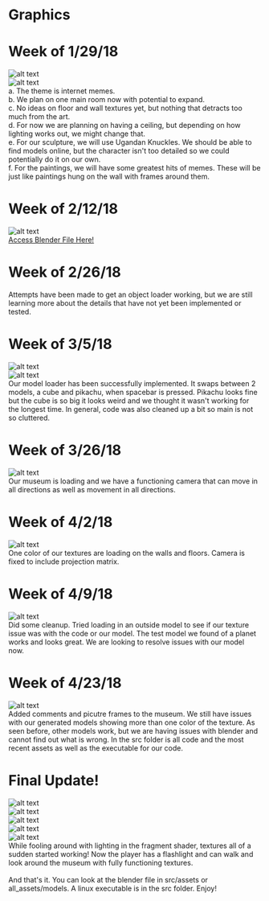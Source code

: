 # Graphics

# Week of 1/29/18
![alt text](https://github.com/Strider102/Graphics/blob/master/images/Triangle%201.png) <br />
![alt text](https://github.com/Strider102/Graphics/blob/master/images/Triangle%202.png) <br />
	a. The theme is internet memes. <br />
	b. We plan on one main room now with potential to expand. <br />
	c. No ideas on floor and wall textures yet, but nothing that detracts too much from the art. <br />
	d. For now we are planning on having a ceiling, but depending on how lighting works out, we might change that. <br />
	e. For our sculpture, we will use Ugandan Knuckles. We should be able to find models online, but the character isn't too detailed so we could potentially do it on our own. <br />
	f. For the paintings, we will have some greatest hits of memes. These will be just like paintings hung on the wall with frames around them.

# Week of 2/12/18
![alt text](https://github.com/Strider102/Graphics/blob/master/images/blender_screenshot.png) <br />
[Access Blender File Here!](https://github.com/Strider102/Graphics/blob/master/Museum.blend)

# Week of 2/26/18
Attempts have been made to get an object loader working, but we are still learning more about the details that have not yet been implemented or tested.

# Week of 3/5/18
![alt text](https://github.com/Strider102/Graphics/blob/master/images/cube_rendering.png) <br />
![alt text](https://github.com/Strider102/Graphics/blob/master/images/pikachu_rendering.png) <br />
Our model loader has been successfully implemented. It swaps between 2 models, a cube and pikachu, when spacebar is pressed. Pikachu looks fine but the cube is so big it looks weird and we thought it wasn't working for the longest time. In general, code was also cleaned up a bit so main is not so cluttered.

# Week of 3/26/18
![alt text](https://github.com/Strider102/Graphics/blob/master/images/camera.png) <br />
Our museum is loading and we have a functioning camera that can move in all directions as well as movement in all directions.

# Week of 4/2/18
![alt text](https://github.com/Strider102/Graphics/blob/master/images/textures1.png) <br />
One color of our textures are loading on the walls and floors. Camera is fixed to include projection matrix.

# Week of 4/9/18
![alt text](https://github.com/Strider102/Graphics/blob/master/images/planet.png) <br />
Did some cleanup. Tried loading in an outside model to see if our texture issue was with the code or our model. The test model we found of a planet works and looks great. We are looking to resolve issues with our model now.

# Week of 4/23/18
![alt text](https://github.com/Strider102/Graphics/blob/master/images/museum.png) <br />
Added comments and picutre frames to the museum. We still have issues with our generated models showing more than one color of the texture. As seen before, other models work, but we are having issues with blender and cannot find out what is wrong. In the src folder is all code and the most recent assets as well as the executable for our code.

# Final Update!
![alt text](https://github.com/Strider102/Graphics/blob/master/images/pic1.png) <br />
![alt text](https://github.com/Strider102/Graphics/blob/master/images/pic2.png) <br />
![alt text](https://github.com/Strider102/Graphics/blob/master/images/pic3.png) <br />
![alt text](https://github.com/Strider102/Graphics/blob/master/images/pic4.png) <br />
![alt text](https://github.com/Strider102/Graphics/blob/master/images/statue.png) <br />
While fooling around with lighting in the fragment shader, textures all of a sudden started working! Now the player has a flashlight and can walk and look around the museum with fully functioning textures. <br />
<br />
And that's it. You can look at the blender file in src/assets or all_assets/models. A linux executable is in the src folder. Enjoy!
